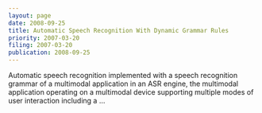 ```yaml
---
layout: page
date: 2008-09-25
title: Automatic Speech Recognition With Dynamic Grammar Rules
priority: 2007-03-20
filing: 2007-03-20
publication: 2008-09-25
---
```

Automatic speech recognition implemented with a speech recognition grammar of a multimodal application in an ASR engine, the multimodal application operating on a multimodal device supporting multiple modes of user interaction including a …